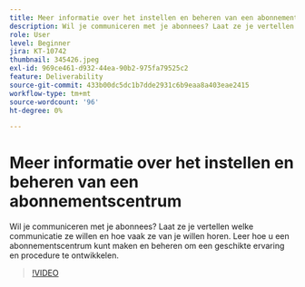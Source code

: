 ```yaml
---
title: Meer informatie over het instellen en beheren van een abonnementscentrum
description: Wil je communiceren met je abonnees? Laat ze je vertellen welke communicatie ze willen en hoe vaak ze van je willen horen. Leer hoe u een abonnementscentrum kunt maken en beheren om een geschikte ervaring en procedure te ontwikkelen.
role: User
level: Beginner
jira: KT-10742
thumbnail: 345426.jpeg
exl-id: 969ce461-d932-44ea-90b2-975fa79525c2
feature: Deliverability
source-git-commit: 433b00dc5dc1b7dde2931c6b9eaa8a403eae2415
workflow-type: tm+mt
source-wordcount: '96'
ht-degree: 0%

---
```


# Meer informatie over het instellen en beheren van een abonnementscentrum

Wil je communiceren met je abonnees? Laat ze je vertellen welke communicatie ze willen en hoe vaak ze van je willen horen. Leer hoe u een abonnementscentrum kunt maken en beheren om een geschikte ervaring en procedure te ontwikkelen.

>[!VIDEO](https://video.tv.adobe.com/v/345426/?quality=12&learn=on)
